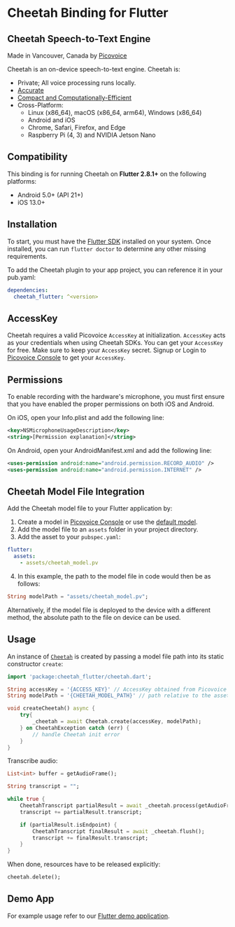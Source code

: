 # Cheetah Binding for Flutter

## Cheetah Speech-to-Text Engine

Made in Vancouver, Canada by [Picovoice](https://picovoice.ai)

Cheetah is an on-device speech-to-text engine. Cheetah is:

- Private; All voice processing runs locally.
- [Accurate](https://picovoice.ai/docs/benchmark/stt/)
- [Compact and Computationally-Efficient](https://github.com/Picovoice/speech-to-text-benchmark#rtf)
- Cross-Platform:
  - Linux (x86_64), macOS (x86_64, arm64), Windows (x86_64)
  - Android and iOS
  - Chrome, Safari, Firefox, and Edge
  - Raspberry Pi (4, 3) and NVIDIA Jetson Nano

## Compatibility

This binding is for running Cheetah on **Flutter 2.8.1+** on the following platforms:

- Android 5.0+ (API 21+)
- iOS 13.0+

## Installation

To start, you must have the [Flutter SDK](https://flutter.dev/docs/get-started/install) installed on your system. Once installed, you can run `flutter doctor` to determine any other missing requirements.

To add the Cheetah plugin to your app project, you can reference it in your pub.yaml:
```yaml
dependencies:
  cheetah_flutter: ^<version>
```

## AccessKey

Cheetah requires a valid Picovoice `AccessKey` at initialization. `AccessKey` acts as your credentials when using Cheetah SDKs.
You can get your `AccessKey` for free. Make sure to keep your `AccessKey` secret.
Signup or Login to [Picovoice Console](https://console.picovoice.ai/) to get your `AccessKey`.

## Permissions

To enable recording with the hardware's microphone, you must first ensure that you have enabled the proper permissions on both iOS and Android.

On iOS, open your Info.plist and add the following line:
```xml
<key>NSMicrophoneUsageDescription</key>
<string>[Permission explanation]</string>
```

On Android, open your AndroidManifest.xml and add the following line:
```xml
<uses-permission android:name="android.permission.RECORD_AUDIO" />
<uses-permission android:name="android.permission.INTERNET" />
```

## Cheetah Model File Integration

Add the Cheetah model file to your Flutter application by:

1. Create a model in [Picovoice Console](https://console.picovoice.ai/) or use the [default model](https://github.com/Picovoice/cheetah/tree/master/lib/common).
2. Add the model file to an `assets` folder in your project directory.
3. Add the asset to your `pubspec.yaml`:
```yaml
flutter:
  assets:
    - assets/cheetah_model.pv
```
4. In this example, the path to the model file in code would then be as follows:
```dart
String modelPath = "assets/cheetah_model.pv";
```

Alternatively, if the model file is deployed to the device with a different method, the absolute path to the file on device can be used.

## Usage

An instance of [`Cheetah`](https://picovoice.ai/docs/api/cheetah-flutter/#cheetah) is created by passing a model file path into its static constructor `create`:

```dart
import 'package:cheetah_flutter/cheetah.dart';

String accessKey = '{ACCESS_KEY}' // AccessKey obtained from Picovoice Console (https://console.picovoice.ai/)
String modelPath = '{CHEETAH_MODEL_PATH}' // path relative to the assets folder or absolute path to file on device

void createCheetah() async {
    try{
        _cheetah = await Cheetah.create(accessKey, modelPath);
    } on CheetahException catch (err) {
        // handle Cheetah init error
    }
}
```

Transcribe audio:

```dart
List<int> buffer = getAudioFrame();

String transcript = "";

while true {
    CheetahTranscript partialResult = await _cheetah.process(getAudioFrame());
    transcript += partialResult.transcript;

    if (partialResult.isEndpoint) {
        CheetahTranscript finalResult = await _cheetah.flush();
        transcript += finalResult.transcript;
    }
}
```

When done, resources have to be released explicitly:

```dart
cheetah.delete();
```

## Demo App

For example usage refer to our [Flutter demo application](https://github.com/Picovoice/cheetah/tree/master/demo/flutter).
